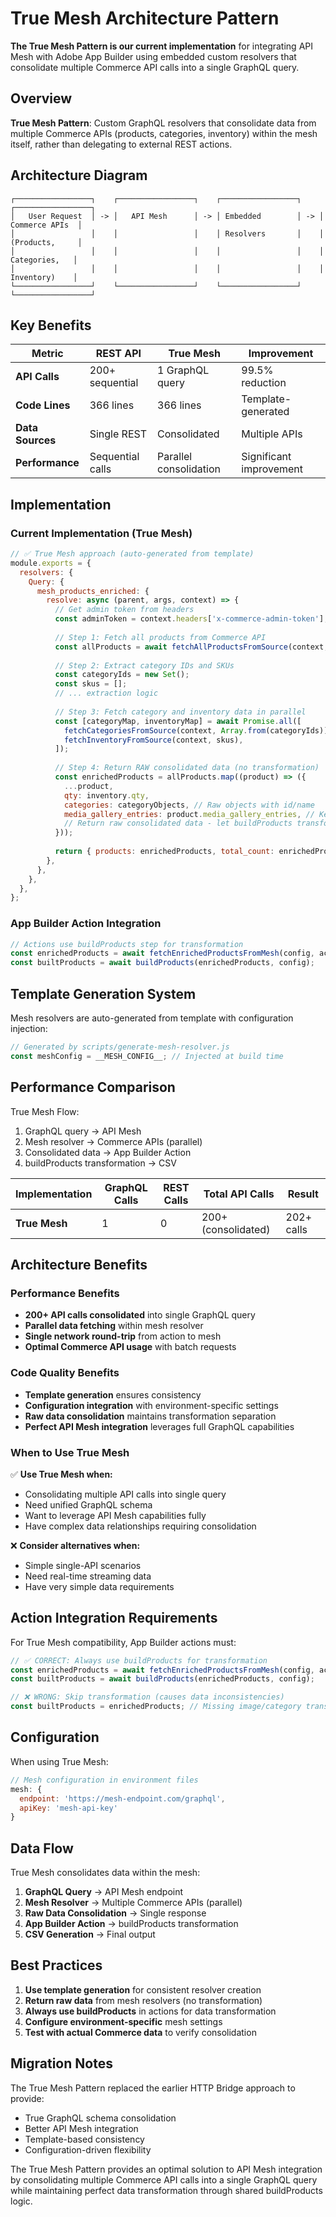 # True Mesh Architecture Pattern

**The True Mesh Pattern is our current implementation** for integrating API Mesh with Adobe App Builder using embedded custom resolvers that consolidate multiple Commerce API calls into a single GraphQL query.

## Overview

**True Mesh Pattern**: Custom GraphQL resolvers that consolidate data from multiple Commerce APIs (products, categories, inventory) within the mesh itself, rather than delegating to external REST actions.

## Architecture Diagram

```text
┌─────────────────┐    ┌─────────────────┐    ┌─────────────────┐    ┌─────────────────┐
│   User Request  │ -> │   API Mesh      │ -> │ Embedded        │ -> │  Commerce APIs  │
│                 │    │                 │    │ Resolvers       │    │  (Products,     │
│                 │    │                 │    │                 │    │   Categories,   │
│                 │    │                 │    │                 │    │   Inventory)    │
└─────────────────┘    └─────────────────┘    └─────────────────┘    └─────────────────┘
```

## Key Benefits

| Metric | REST API | True Mesh | Improvement |
|--------|----------|-----------|-------------|
| **API Calls** | 200+ sequential | 1 GraphQL query | 99.5% reduction |
| **Code Lines** | 366 lines | 366 lines | Template-generated |
| **Data Sources** | Single REST | Consolidated | Multiple APIs |
| **Performance** | Sequential calls | Parallel consolidation | Significant improvement |

## Implementation

### Current Implementation (True Mesh)

```javascript
// ✅ True Mesh approach (auto-generated from template)
module.exports = {
  resolvers: {
    Query: {
      mesh_products_enriched: {
        resolve: async (parent, args, context) => {
          // Get admin token from headers
          const adminToken = context.headers['x-commerce-admin-token'];
          
          // Step 1: Fetch all products from Commerce API
          const allProducts = await fetchAllProductsFromSource(context, pageSize, maxPages);
          
          // Step 2: Extract category IDs and SKUs
          const categoryIds = new Set();
          const skus = [];
          // ... extraction logic
          
          // Step 3: Fetch category and inventory data in parallel
          const [categoryMap, inventoryMap] = await Promise.all([
            fetchCategoriesFromSource(context, Array.from(categoryIds)),
            fetchInventoryFromSource(context, skus),
          ]);
          
          // Step 4: Return RAW consolidated data (no transformation)
          const enrichedProducts = allProducts.map((product) => ({
            ...product,
            qty: inventory.qty,
            categories: categoryObjects, // Raw objects with id/name
            media_gallery_entries: product.media_gallery_entries, // Keep raw
            // Return raw consolidated data - let buildProducts transform
          }));
          
          return { products: enrichedProducts, total_count: enrichedProducts.length };
        },
      },
    },
  },
};
```

### App Builder Action Integration

```javascript
// Actions use buildProducts step for transformation
const enrichedProducts = await fetchEnrichedProductsFromMesh(config, actionParams);
const builtProducts = await buildProducts(enrichedProducts, config);
```

## Template Generation System

Mesh resolvers are auto-generated from template with configuration injection:

```javascript
// Generated by scripts/generate-mesh-resolver.js
const meshConfig = __MESH_CONFIG__; // Injected at build time
```

## Performance Comparison

True Mesh Flow:

1. GraphQL query → API Mesh
2. Mesh resolver → Commerce APIs (parallel)
3. Consolidated data → App Builder Action
4. buildProducts transformation → CSV

| **Implementation** | **GraphQL Calls** | **REST Calls** | **Total API Calls** | **Result** |
|-------------------|-------------------|----------------|---------------------|------------|
| **True Mesh** | 1 | 0 | 200+ (consolidated) | 202+ calls |

## Architecture Benefits

### Performance Benefits

- **200+ API calls consolidated** into single GraphQL query
- **Parallel data fetching** within mesh resolver
- **Single network round-trip** from action to mesh
- **Optimal Commerce API usage** with batch requests

### Code Quality Benefits

- **Template generation** ensures consistency
- **Configuration integration** with environment-specific settings
- **Raw data consolidation** maintains transformation separation
- **Perfect API Mesh integration** leverages full GraphQL capabilities

### When to Use True Mesh

✅ **Use True Mesh when:**

- Consolidating multiple API calls into single query
- Need unified GraphQL schema
- Want to leverage API Mesh capabilities fully
- Have complex data relationships requiring consolidation

❌ **Consider alternatives when:**

- Simple single-API scenarios
- Need real-time streaming data
- Have very simple data requirements

## Action Integration Requirements

For True Mesh compatibility, App Builder actions must:

```javascript
// ✅ CORRECT: Always use buildProducts for transformation
const enrichedProducts = await fetchEnrichedProductsFromMesh(config, actionParams);
const builtProducts = await buildProducts(enrichedProducts, config);

// ❌ WRONG: Skip transformation (causes data inconsistencies)
const builtProducts = enrichedProducts; // Missing image/category transformation
```

## Configuration

When using True Mesh:

```javascript
// Mesh configuration in environment files
mesh: {
  endpoint: 'https://mesh-endpoint.com/graphql',
  apiKey: 'mesh-api-key'
}
```

## Data Flow

True Mesh consolidates data within the mesh:

1. **GraphQL Query** → API Mesh endpoint
2. **Mesh Resolver** → Multiple Commerce APIs (parallel)
3. **Raw Data Consolidation** → Single response
4. **App Builder Action** → buildProducts transformation
5. **CSV Generation** → Final output

## Best Practices

1. **Use template generation** for consistent resolver creation
2. **Return raw data** from mesh resolvers (no transformation)
3. **Always use buildProducts** in actions for data transformation
4. **Configure environment-specific** mesh settings
5. **Test with actual Commerce data** to verify consolidation

## Migration Notes

The True Mesh Pattern replaced the earlier HTTP Bridge approach to provide:

- True GraphQL schema consolidation
- Better API Mesh integration
- Template-based consistency
- Configuration-driven flexibility

The True Mesh Pattern provides an optimal solution to API Mesh integration by consolidating multiple Commerce API calls into a single GraphQL query while maintaining perfect data transformation through shared buildProducts logic.
